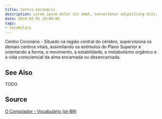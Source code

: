 ```yaml
---
title: Centro Coronário
description: Lorem ipsum dolor sit amet, consectetur adipisicing elit, sed do eiusmod tempor incididunt ut labore et dolore magna aliqua.  TODO
date: 2019-02-01 19:00:00
tags:
- vocabulary
---
```


Centro Coronário - Situado na região central do cérebro, supervisiona os demais centros vitais, assimilando os estímulos do Plano Superior e orientando a forma, o movimento, a estabilidade, o metabolismo orgânico e a vida consciencial da alma encarnada ou desencarnada.

## See Also
TODO

## Source
[O Consolador - Vocabulário (pt-BR)](http://www.oconsolador.com.br/linkfixo/vocabulario/principal.html)



